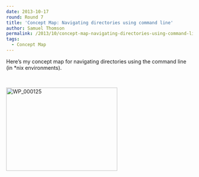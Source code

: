 ```yaml
---
date: 2013-10-17
round: Round 7
title: 'Concept Map: Navigating directories using command line'
author: Samuel Thomson
permalink: /2013/10/concept-map-navigating-directories-using-command-line/
tags:
  - Concept Map
---
```

Here&#8217;s my concept map for navigating directories using the command line (in *nix environments).

&nbsp;

[<img class="alignnone size-medium wp-image-4819" alt="WP_000125" src="/software-carpentry-training-website/uploads/2013/10/WP_000125-300x225.jpg" width="300" height="225" />][1]

 [1]: /software-carpentry-training-website/uploads/2013/10/WP_000125.jpg

